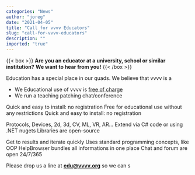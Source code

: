 ```yaml
---
categories: "News"
author: "joreg"
date: "2021-04-05"
title: "Call for vvvv Educators"
slug: "call-for-vvvv-educators"
description: ""
imported: "true"
---
```



{{< box >}}
**Are you an educator at a university, school or similar institution?**
**We want to hear from you!**{{< /box >}}

Education has a special place in our quads. We believe that vvvv is a 
* We Educational use of vvvv is [free of charge](https://store.vvvv.org/products/vvvv-gamma-educational-license)
* We run a teaching patching chat/conference

Quick and easy to install: no registration
Free for educational use without any restrictions
Quick and easy to install: no registration

Protocols, Devices, 2d, 3d, CV, ML, VR, AR...
Extend via C# code or using .NET nugets
Libraries are open-source

Get to results and iterate quickly
Uses standard programming concepts, like OOP
HelpBrowser bundles all informations in one place
Chat and forum are open 24/7/365


Please drop us a line at **[edu@vvvv.org](mailto:edu@vvvv.org?subject:vvvv%20educator%20call)** so we can s